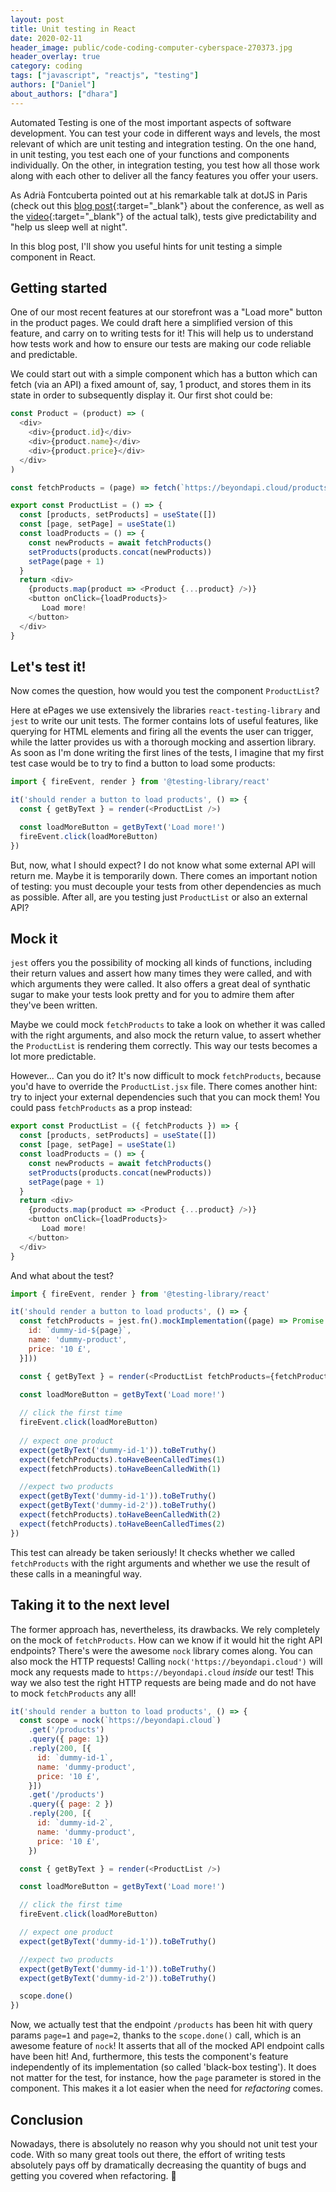 ```yaml
---
layout: post
title: Unit testing in React
date: 2020-02-11
header_image: public/code-coding-computer-cyberspace-270373.jpg
header_overlay: true
category: coding
tags: ["javascript", "reactjs", "testing"]
authors: ["Daniel"]
about_authors: ["dhara"]
---
```


Automated Testing is one of the most important aspects of software development. You can test your code in different ways and levels, the most relevant
of which are unit testing and integration testing.
On the one hand, in unit testing, you test each one of your functions and components individually. On the other, in integration testing, you test
how all those work along with each other to deliver all the fancy features you offer your users.

As Adrià Fontcuberta pointed out at his remarkable talk at dotJS in Paris (check out this [blog post](/blog/events/dotjs-2019-in-paris-from-the-perspective-of-a-frontend-designer/){:target="_blank"} about the conference, as well as the [video](https://www.dotconferences.com/2019/12/adria-fontcuberta-the-pragmatic-front-end-tester){:target="_blank"} of the actual talk), tests give predictability and
"help us sleep well at night".

In this blog post, I'll show you useful hints for unit testing a simple component in React.

## Getting started

One of our most recent features at our storefront was a "Load more" button in the product pages. We could draft here a simplified version of this
feature, and carry on to writing tests for it! This will help us to understand how tests work and how to ensure our tests are making our code
reliable and predictable.

We could start out with a simple component which has a button which can fetch (via an API) a fixed amount of, say, 1 product, and stores them
in its state in order to subsequently display it. Our first shot could be:

```javascript
const Product = (product) => (
  <div>
    <div>{product.id}</div>
    <div>{product.name}</div>
    <div>{product.price}</div>
  </div>
)

const fetchProducts = (page) => fetch(`https://beyondapi.cloud/products?page=${page}`)

export const ProductList = () => {
  const [products, setProducts] = useState([])
  const [page, setPage] = useState(1)
  const loadProducts = () => {
    const newProducts = await fetchProducts()
    setProducts(products.concat(newProducts))
    setPage(page + 1)
  }
  return <div>
    {products.map(product => <Product {...product} />)}
    <button onClick={loadProducts}>
       Load more!
    </button>
  </div>
}
```

## Let's test it!

Now comes the question, how would you test the component `ProductList`?

Here at ePages we use extensively the libraries `react-testing-library` and `jest` to write our unit tests.
The former contains lots of useful features, like querying for HTML elements and firing all the events the user can trigger, while the
latter provides us with a thorough mocking and assertion library.
As soon as I'm done writing the first lines of the tests, I imagine that my first test case would be to try to find a button
to load some products:

```javascript
import { fireEvent, render } from '@testing-library/react'

it('should render a button to load products', () => {
  const { getByText } = render(<ProductList />)

  const loadMoreButton = getByText('Load more!')
  fireEvent.click(loadMoreButton)
})
```

But, now, what I should expect? I do not know what some external API will return me. Maybe it is temporarily down.
There comes an important notion of testing: you must decouple your tests from other dependencies as much as possible. After all, are you testing
just `ProductList` or also an external API?

## Mock it

`jest` offers you the possibility of mocking all kinds of functions, including their return values and assert how many times they were called,
and with which arguments they were called. It also offers a great deal of synthatic sugar to make your tests look pretty and for you to admire them
after they've been written.

Maybe we could mock `fetchProducts` to take a look on whether it was called with the right arguments, and also mock the return value,
to assert whether the `ProductList` is rendering them correctly. This way our tests becomes a lot more predictable.

However... Can you do it? It's now difficult to mock `fetchProducts`, because you'd have to override the `ProductList.jsx` file.
There comes another hint: try to inject your external dependencies such that you can mock them! You could pass `fetchProducts` as a prop instead:

```javascript
export const ProductList = ({ fetchProducts }) => {
  const [products, setProducts] = useState([])
  const [page, setPage] = useState(1)
  const loadProducts = () => {
    const newProducts = await fetchProducts()
    setProducts(products.concat(newProducts))
    setPage(page + 1)
  }
  return <div>
    {products.map(product => <Product {...product} />)}
    <button onClick={loadProducts}>
       Load more!
    </button>
  </div>
}
```

And what about the test?

```javascript
import { fireEvent, render } from '@testing-library/react'

it('should render a button to load products', () => {
  const fetchProducts = jest.fn().mockImplementation((page) => Promise.resolve([{
    id: `dummy-id-${page}`,
    name: 'dummy-product',
    price: '10 £',
  }]))

  const { getByText } = render(<ProductList fetchProducts={fetchProducts} />)

  const loadMoreButton = getByText('Load more!')
  
  // click the first time
  fireEvent.click(loadMoreButton)
  
  // expect one product
  expect(getByText('dummy-id-1')).toBeTruthy()
  expect(fetchProducts).toHaveBeenCalledTimes(1)
  expect(fetchProducts).toHaveBeenCalledWith(1)

  //expect two products
  expect(getByText('dummy-id-1')).toBeTruthy()
  expect(getByText('dummy-id-2')).toBeTruthy()
  expect(fetchProducts).toHaveBeenCalledWith(2)
  expect(fetchProducts).toHaveBeenCalledTimes(2)
})
```

This test can already be taken seriously! It checks whether we called `fetchProducts` with the right arguments and whether we
use the result of these calls in a meaningful way.

## Taking it to the next level

The former approach has, nevertheless, its drawbacks. We rely completely on the mock of `fetchProducts`. How can we know if it would
hit the right API endpoints?
There's were the awesome `nock` library comes along. You can also mock the HTTP requests! Calling `nock('https://beyondapi.cloud')` will
mock any requests made to `https://beyondapi.cloud` _inside_ our test! This way we also test the right HTTP requests are being made
and do not have to mock `fetchProducts` any all!

```javascript
it('should render a button to load products', () => {
  const scope = nock(`https://beyondapi.cloud`)
    .get('/products')
    .query({ page: 1})
    .reply(200, [{
      id: `dummy-id-1`,
      name: 'dummy-product',
      price: '10 £',
    }])
    .get('/products')
    .query({ page: 2 })
    .reply(200, [{
      id: `dummy-id-2`,
      name: 'dummy-product',
      price: '10 £',    
    })

  const { getByText } = render(<ProductList />)

  const loadMoreButton = getByText('Load more!')

  // click the first time
  fireEvent.click(loadMoreButton)

  // expect one product
  expect(getByText('dummy-id-1')).toBeTruthy()

  //expect two products
  expect(getByText('dummy-id-1')).toBeTruthy()
  expect(getByText('dummy-id-2')).toBeTruthy()

  scope.done()
})
```

Now, we actually test that the endpoint `/products` has been hit with query params `page=1` and `page=2`, thanks to the
`scope.done()` call, which is an awesome feature of `nock`! It asserts that all of the mocked API endpoint calls have been hit!
And, furthermore, this tests the component's feature independently of its implementation (so called 'black-box testing').
It does not matter for the test, for instance, how the `page` parameter is stored in the component. This makes it a lot easier
when the need for _refactoring_ comes.

## Conclusion

Nowadays, there is absolutely no reason why you should not unit test your code. With so many great tools out there, the effort
of writing tests absolutely pays off by dramatically decreasing the quantity of bugs and getting you covered when refactoring.  🎉

